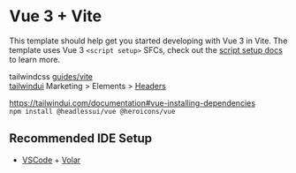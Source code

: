 # Vue 3 + Vite

This template should help get you started developing with Vue 3 in Vite. The template uses Vue 3 `<script setup>` SFCs, check out the [script setup docs](https://v3.vuejs.org/api/sfc-script-setup.html#sfc-script-setup) to learn more.

tailwindcss [guides/vite](https://tailwindcss.com/docs/guides/vite)  
[tailwindui](https://tailwindui.com/)  Marketing > Elements > [Headers](https://tailwindui.com/components/marketing/elements/headers)

https://tailwindui.com/documentation#vue-installing-dependencies  
`npm install @headlessui/vue @heroicons/vue`

## Recommended IDE Setup

- [VSCode](https://code.visualstudio.com/) + [Volar](https://marketplace.visualstudio.com/items?itemName=johnsoncodehk.volar)
